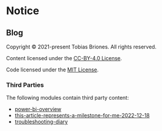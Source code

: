 # Notice

## Blog

Copyright © 2021-present Tobias Briones. All rights reserved.

Content licensed under the [CC-BY-4.0 License](LICENSE-CC).

Code licensed under the [MIT License](LICENSE-MIT).

### Third Parties

The following modules contain third party content:

- [power-bi-overview](ds/ddo-and-power-bi-overview/images/notice.md)
- [this-article-represents-a-milestone-for-me-2022-12-18](philosophy/experience/this-article-represents-a-milestone-for-me-2022-12-18/images/notice.md)
- [troubleshooting-diary](swe/diary/troubleshooting/troubleshooting-diary/images/index.md)
